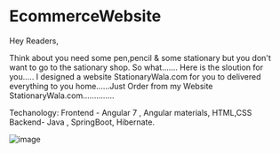 # EcommerceWebsite

Hey Readers,
 
Think about you need some pen,pencil & some stationary but you don't want to go to the sationary shop. So what....... Here is the sloution for you..... I designed a website StationaryWala.com for you to delivered everything to you home......Just Order from my Website StationaryWala.com..............

Techanology: 
Frontend - Angular 7 , Angular materials, HTML,CSS
Backend- Java , SpringBoot, Hibernate.


![image](https://user-images.githubusercontent.com/44647615/89212924-f6037100-d5e1-11ea-923d-90266a8cf575.png)
